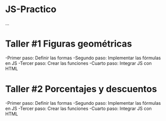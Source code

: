 # JS-Practico

...

# Taller #1 Figuras geométricas

-Primer paso: Definir las formas
-Segundo paso: Implementar las fórmulas en JS
-Tercer paso: Crear las funciones
-Cuarto paso: Integrar JS con HTML

# Taller #2 Porcentajes y descuentos

-Primer paso: Definir las formas
-Segundo paso: Implementar las fórmulas en JS
-Tercer paso: Crear las funciones
-Cuarto paso: Integrar JS con HTML

